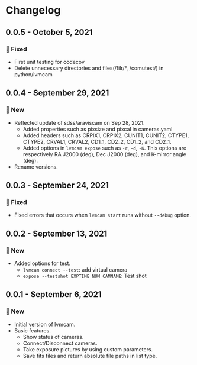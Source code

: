 # Changelog

## 0.0.5 - October 5, 2021

### 🔧 Fixed
* First unit testing for codecov
* Delete unnecessary directories and files(/filr/*, /comutest/) in python/lvmcam

## 0.0.4 - September 29, 2021

### 🚀 New
* Reflected update of sdss/araviscam on Sep 28, 2021.
    * Added properties such as pixsize and pixcal in cameras.yaml
    * Added headers such as CRPIX1, CRPIX2, CUNIT1, CUNIT2, CTYPE1, CTYPE2, CRVAL1, CRVAL2, CD1_1, CD2_2, CD1_2, and CD2_1.
    * Added options in `lvmcam expose` such as `-r`, `-d`, `-K`. This options are respectively RA J2000 (deg), Dec J2000 (deg), and K-mirror angle (deg).
* Rename versions.

## 0.0.3 - September 24, 2021

### 🔧 Fixed

* Fixed errors that occurs when `lvmcam start` runs without `--debug` option.


## 0.0.2 - September 13, 2021

### 🚀 New

* Added options for test.
    * `lvmcam connect --test`: add virtual camera
    * `expose --testshot EXPTIME NUM CAMNAME`: Test shot

## 0.0.1 - September 6, 2021

### 🚀 New

* Initial version of lvmcam.
* Basic features.
    * Show status of cameras.
    * Connect/Disconnect cameras.
    * Take exposure pictures by using custom parameters.
    * Save fits files and return absolute file paths in list type.